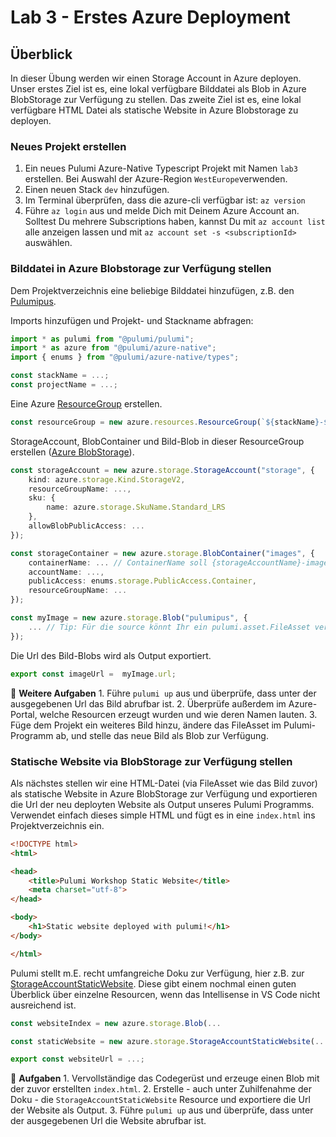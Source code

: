 # Lab 3 - Erstes Azure Deployment

## Überblick

In dieser Übung werden wir einen Storage Account in Azure deployen. Unser erstes Ziel ist es, eine lokal verfügbare Bilddatei als Blob in Azure BlobStorage zur Verfügung zu stellen. Das zweite Ziel ist es, eine lokal verfügbare HTML Datei als statische Website in Azure Blobstorage zu deployen.


### Neues Projekt erstellen

1. Ein neues Pulumi Azure-Native Typescript Projekt mit Namen `lab3` erstellen. Bei Auswahl der Azure-Region `WestEurope`verwenden.
2. Einen neuen Stack `dev` hinzufügen.
3. Im Terminal überprüfen, dass die azure-cli verfügbar ist: `az version`
4. Führe `az login` aus und melde Dich mit Deinem Azure Account an. Solltest Du mehrere Subscriptions haben, kannst Du mit `az account list` alle anzeigen lassen und mit `az account set -s <subscriptionId>` auswählen.

### Bilddatei in Azure Blobstorage zur Verfügung stellen

Dem Projektverzeichnis eine beliebige Bilddatei hinzufügen, z.B. den [Pulumipus](https://www.pulumi.com/logos/brand/pulumipus-8bit.svg).

Imports hinzufügen und Projekt- und Stackname abfragen:
```ts
import * as pulumi from "@pulumi/pulumi";
import * as azure from "@pulumi/azure-native";
import { enums } from "@pulumi/azure-native/types";

const stackName = ...;
const projectName = ...;
```

Eine Azure [ResourceGroup](https://www.pulumi.com/docs/reference/pkg/azure-native/resources/resourcegroup/) erstellen.

```ts
const resourceGroup = new azure.resources.ResourceGroup(`${stackName}-${projectName}`);
```

StorageAccount, BlobContainer und Bild-Blob in dieser ResourceGroup erstellen ([Azure BlobStorage](https://docs.microsoft.com/en-us/azure/storage/blobs/storage-blobs-introduction)).

```ts
const storageAccount = new azure.storage.StorageAccount("storage", {
    kind: azure.storage.Kind.StorageV2, 
    resourceGroupName: ..., 
    sku: {
        name: azure.storage.SkuName.Standard_LRS
    }, 
    allowBlobPublicAccess: ...
});

const storageContainer = new azure.storage.BlobContainer("images", {
    containerName: ... // ContainerName soll {storageAccountName}-images sein
    accountName: ...,
    publicAccess: enums.storage.PublicAccess.Container, 
    resourceGroupName: ...
});

const myImage = new azure.storage.Blob("pulumipus", {
    ... // Tip: Für die source könnt Ihr ein pulumi.asset.FileAsset verwenden
});
```

Die Url des Bild-Blobs wird als Output exportiert.

```ts
export const imageUrl =  myImage.url;
```

:muscle: **Weitere Aufgaben**
    1. Führe `pulumi up` aus und überprüfe, dass unter der ausgegebenen Url das Bild abrufbar ist.
    2. Überprüfe außerdem im Azure-Portal, welche Resourcen erzeugt wurden und wie deren Namen lauten.
    3. Füge dem Projekt ein weiteres Bild hinzu, ändere das FileAsset im Pulumi-Programm ab, und stelle das neue Bild als Blob zur Verfügung.

### Statische Website via BlobStorage zur Verfügung stellen

Als nächstes stellen wir eine HTML-Datei (via FileAsset wie das Bild zuvor) als statische Website in Azure BlobStorage zur Verfügung und exportieren die Url der neu deployten Website als Output unseres Pulumi Programms. Verwendet einfach dieses simple HTML und fügt es in eine `index.html` ins Projektverzeichnis ein.

```html
<!DOCTYPE html>
<html>

<head>
    <title>Pulumi Workshop Static Website</title>
    <meta charset="utf-8">
</head>

<body>
    <h1>Static website deployed with pulumi!</h1>
</body>

</html>
```

Pulumi stellt m.E. recht umfangreiche Doku zur Verfügung, hier z.B. zur [StorageAccountStaticWebsite](https://www.pulumi.com/docs/reference/pkg/azure-native/storage/storageaccountstaticwebsite/). Diese gibt einem nochmal einen guten Überblick über einzelne Resourcen, wenn das Intellisense in VS Code nicht ausreichend ist.

```ts
const websiteIndex = new azure.storage.Blob(...

const staticWebsite = new azure.storage.StorageAccountStaticWebsite(...

export const websiteUrl = ...;
```
:muscle: **Aufgaben**
    1. Vervollständige das Codegerüst und erzeuge einen Blob mit der zuvor erstellten `index.html`.
    2. Erstelle - auch unter Zuhilfenahme der Doku - die `StorageAccountStaticWebsite` Resource und exportiere die Url der Website als Output.
    3. Führe `pulumi up` aus und überprüfe, dass unter der ausgegebenen Url die Website abrufbar ist.
